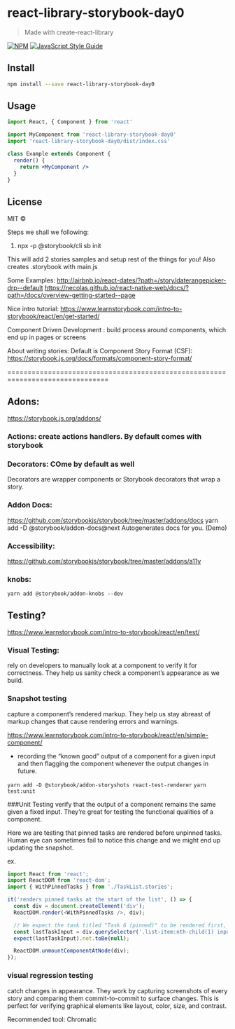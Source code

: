 # react-library-storybook-day0

> Made with create-react-library

[![NPM](https://img.shields.io/npm/v/react-library-storybook-day0.svg)](https://www.npmjs.com/package/react-library-storybook-day0) [![JavaScript Style Guide](https://img.shields.io/badge/code_style-standard-brightgreen.svg)](https://standardjs.com)

## Install

```bash
npm install --save react-library-storybook-day0
```

## Usage

```jsx
import React, { Component } from 'react'

import MyComponent from 'react-library-storybook-day0'
import 'react-library-storybook-day0/dist/index.css'

class Example extends Component {
  render() {
    return <MyComponent />
  }
}
```

## License

MIT © [](https://github.com/)

Steps we shall we following:
1. npx -p @storybook/cli sb init


This will add 2 stories samples and setup rest of the things for you!
Also creates .storybook with main.js


Some Examples:
http://airbnb.io/react-dates/?path=/story/daterangepicker-drp--default
https://necolas.github.io/react-native-web/docs/?path=/docs/overview-getting-started--page

Nice intro tutorial:
https://www.learnstorybook.com/intro-to-storybook/react/en/get-started/

Component Driven Development : build process around components, which end up in pages or screens

About writing stories:
Default is Component Story Format (CSF):
https://storybook.js.org/docs/formats/component-story-format/

===============================================================================

## Adons:
https://storybook.js.org/addons/

### Actions:  create actions handlers. By default comes with storybook


### Decorators: COme by default as well
Decorators are wrapper components or Storybook decorators that wrap a story.


### Addon Docs:
https://github.com/storybookjs/storybook/tree/master/addons/docs
yarn add -D @storybook/addon-docs@next
Autogenerates docs for you.
(Demo)

### Accessibility:
https://github.com/storybookjs/storybook/tree/master/addons/a11y

### knobs:
```yarn add @storybook/addon-knobs --dev```

## Testing?
https://www.learnstorybook.com/intro-to-storybook/react/en/test/

### Visual Testing:
rely on developers to manually look at a component to verify it for correctness.
They help us sanity check a component’s appearance as we build.

### Snapshot testing
capture a component’s rendered markup.
They help us stay abreast of markup changes that cause rendering errors and warnings.

https://www.learnstorybook.com/intro-to-storybook/react/en/simple-component/
-  recording the “known good” output of a component for a given input
    and then flagging the component whenever the output changes in future.

```yarn add -D @storybook/addon-storyshots react-test-renderer```
```yarn test:unit```


###Unit Testing
verify that the output of a component remains the same given a fixed input.
 They’re great for testing the functional qualities of a component.

Here we are testing that pinned tasks are rendered before unpinned tasks.
Human eye can sometimes fail to notice this change and we might end up updating the snapshot.

ex.
```javascript
import React from 'react';
import ReactDOM from 'react-dom';
import { WithPinnedTasks } from './TaskList.stories';

it('renders pinned tasks at the start of the list', () => {
  const div = document.createElement('div');
  ReactDOM.render(<WithPinnedTasks />, div);

  // We expect the task titled "Task 6 (pinned)" to be rendered first, not at the end
  const lastTaskInput = div.querySelector('.list-item:nth-child(1) input[value="Task 6 (pinned)"]');
  expect(lastTaskInput).not.toBe(null);

  ReactDOM.unmountComponentAtNode(div);
});
```

### visual regression testing
catch changes in appearance.
They work by capturing screenshots of every story and comparing them commit-to-commit to surface changes.
This is perfect for verifying graphical elements like layout, color, size, and contrast.

Recommended tool: Chromatic


